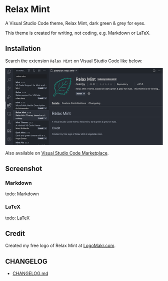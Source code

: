 # Relax Mint

A Visual Studio Code theme, Relax Mint, dark green & grey for eyes.

This theme is created for writing, not coding, e.g. Markdown or LaTeX.

## Installation

Search the extension `Relax Mint` on Visual Studio Code like below:

![installation](./img/installation.png)

Also available on [Visual Studio Code Marketplace](https://marketplace.visualstudio.com/items?itemName=nukopy.relax-mint).

## Screenshot

### Markdown

todo: Markdown

### LaTeX

todo: LaTeX

## Credit

Created my free logo of Relax Mint at [LogoMakr.com](https://logomakr.com/).

## CHANGELOG

- [CHANGELOG.md](https://github.com/nukopy/relax-mint-vscode-theme/blob/master/CHANGELOG.md)
